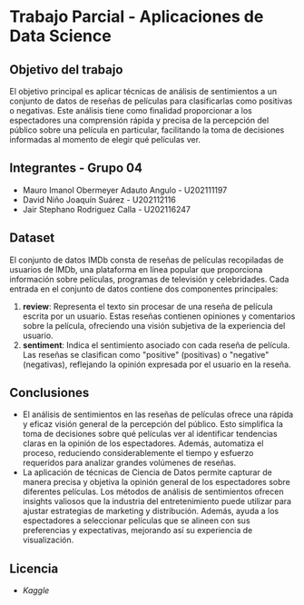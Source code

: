 # Trabajo Parcial - Aplicaciones de Data Science

## Objetivo del trabajo
El objetivo principal es aplicar técnicas de análisis de sentimientos a un conjunto de datos de reseñas de películas para clasificarlas como positivas o negativas. Este análisis tiene como finalidad proporcionar a los espectadores una comprensión rápida y precisa de la percepción del público sobre una película en particular, facilitando la toma de decisiones informadas al momento de elegir qué películas ver.
## Integrantes - Grupo 04
- Mauro Imanol Obermeyer Adauto Angulo - U202111197
- David Niño Joaquín Suárez - U202112116
- Jair Stephano Rodriguez Calla - U202116247
## Dataset
El conjunto de datos IMDb consta de reseñas de películas recopiladas de usuarios de IMDb, una plataforma en línea popular que proporciona información sobre películas, programas de televisión y celebridades. Cada entrada en el conjunto de datos contiene dos componentes principales:

1. **review**: Representa el texto sin procesar de una reseña de película escrita por un usuario. Estas reseñas contienen opiniones y comentarios sobre la película, ofreciendo una visión subjetiva de la experiencia del usuario.
2. **sentiment**: Indica el sentimiento asociado con cada reseña de película. Las reseñas se clasifican como "positive" (positivas) o "negative" (negativas), reflejando la opinión expresada por el usuario en la reseña.
## Conclusiones
- El análisis de sentimientos en las reseñas de películas ofrece una rápida y eficaz visión general de la percepción del público. Esto simplifica la toma de decisiones sobre qué películas ver al identificar tendencias claras en la opinión de los espectadores. Además, automatiza el proceso, reduciendo considerablemente el tiempo y esfuerzo requeridos para analizar grandes volúmenes de reseñas.
- La aplicación de técnicas de Ciencia de Datos permite capturar de manera precisa y objetiva la opinión general de los espectadores sobre diferentes películas. Los métodos de análisis de sentimientos ofrecen insights valiosos que la industria del entretenimiento puede utilizar para ajustar estrategias de marketing y distribución. Además, ayuda a los espectadores a seleccionar películas que se alineen con sus preferencias y expectativas, mejorando así su experiencia de visualización.

## Licencia
- *_Kaggle_* 